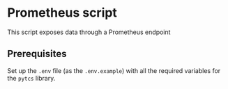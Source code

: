 # Prometheus script

This script exposes data through a Prometheus endpoint

## Prerequisites

Set up the `.env` file (as the `.env.example`) with all the required variables for the `pytcs` library.
